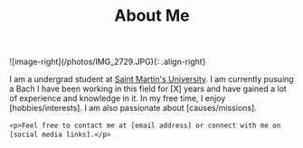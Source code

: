 ﻿---
title: "About Me"
permalink: /about/
header:
    overlay_image: /photos/better header.jpg
    caption: "North Cascades with the Milky Way"
---

<html>
![image-right](/photos/IMG_2729.JPG){: .align-right}
<body>
    <p>I am a undergrad student at <a href="https://www.stmartin.edu/" target="_blank">Saint Martin's University</a>. I am currently pusuing a Bach
    I have been working in this field for [X] years and have gained a lot of experience and knowledge in it. In my free time, 
    I enjoy [hobbies/interests]. I am also passionate about [causes/missions].</p>

    <p>Feel free to contact me at [email address] or connect with me on [social media links].</p>
</body>
</html>